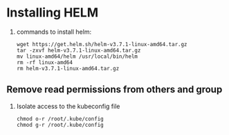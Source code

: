 # Installing HELM

1.	commands to install helm:

		wget https://get.helm.sh/helm-v3.7.1-linux-amd64.tar.gz
		tar -zxvf helm-v3.7.1-linux-amd64.tar.gz
		mv linux-amd64/helm /usr/local/bin/helm
		rm -rf linux-amd64
		rm helm-v3.7.1-linux-amd64.tar.gz
		
## Remove read permissions from others and group

1.	Isolate access to the kubeconfig file

		chmod o-r /root/.kube/config
		chmod g-r /root/.kube/config